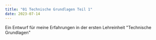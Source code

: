```yaml
---
title: "01 Technische Grundlagen Teil 1"
date: 2023-07-14
---
```


Ein Entwurf für meine Erfahrungen in der ersten Lehreinheit "Technische Grundlagen"
